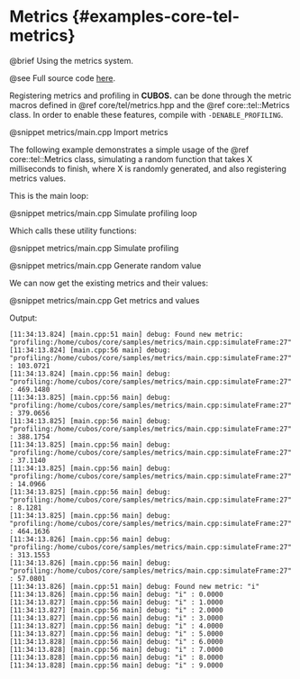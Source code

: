 # Metrics {#examples-core-tel-metrics}

@brief Using the metrics system.

@see Full source code [here](https://github.com/GameDevTecnico/cubos/tree/main/core/samples/metrics).

Registering metrics and profiling in **CUBOS.** can be done through the metric macros defined in @ref core/tel/metrics.hpp and the @ref core::tel::Metrics class.
In order to enable these features, compile with `-DENABLE_PROFILING`.

@snippet metrics/main.cpp Import metrics

The following example demonstrates a simple usage of the @ref core::tel::Metrics class, simulating a random function that takes X milliseconds to finish, where X is randomly generated, and also registering metrics values.

This is the main loop:

@snippet metrics/main.cpp Simulate profiling loop

Which calls these utility functions:

@snippet metrics/main.cpp Simulate profiling

@snippet metrics/main.cpp Generate random value

We can now get the existing metrics and their values:

@snippet metrics/main.cpp Get metrics and values

Output:

```
[11:34:13.824] [main.cpp:51 main] debug: Found new metric: "profiling:/home/cubos/core/samples/metrics/main.cpp:simulateFrame:27"
[11:34:13.824] [main.cpp:56 main] debug: "profiling:/home/cubos/core/samples/metrics/main.cpp:simulateFrame:27" : 103.0721
[11:34:13.824] [main.cpp:56 main] debug: "profiling:/home/cubos/core/samples/metrics/main.cpp:simulateFrame:27" : 469.1480
[11:34:13.825] [main.cpp:56 main] debug: "profiling:/home/cubos/core/samples/metrics/main.cpp:simulateFrame:27" : 379.0656
[11:34:13.825] [main.cpp:56 main] debug: "profiling:/home/cubos/core/samples/metrics/main.cpp:simulateFrame:27" : 388.1754
[11:34:13.825] [main.cpp:56 main] debug: "profiling:/home/cubos/core/samples/metrics/main.cpp:simulateFrame:27" : 37.1140
[11:34:13.825] [main.cpp:56 main] debug: "profiling:/home/cubos/core/samples/metrics/main.cpp:simulateFrame:27" : 14.0966
[11:34:13.825] [main.cpp:56 main] debug: "profiling:/home/cubos/core/samples/metrics/main.cpp:simulateFrame:27" : 8.1281
[11:34:13.825] [main.cpp:56 main] debug: "profiling:/home/cubos/core/samples/metrics/main.cpp:simulateFrame:27" : 464.1636
[11:34:13.826] [main.cpp:56 main] debug: "profiling:/home/cubos/core/samples/metrics/main.cpp:simulateFrame:27" : 313.1553
[11:34:13.826] [main.cpp:56 main] debug: "profiling:/home/cubos/core/samples/metrics/main.cpp:simulateFrame:27" : 57.0801
[11:34:13.826] [main.cpp:51 main] debug: Found new metric: "i"
[11:34:13.826] [main.cpp:56 main] debug: "i" : 0.0000
[11:34:13.827] [main.cpp:56 main] debug: "i" : 1.0000
[11:34:13.827] [main.cpp:56 main] debug: "i" : 2.0000
[11:34:13.827] [main.cpp:56 main] debug: "i" : 3.0000
[11:34:13.827] [main.cpp:56 main] debug: "i" : 4.0000
[11:34:13.827] [main.cpp:56 main] debug: "i" : 5.0000
[11:34:13.828] [main.cpp:56 main] debug: "i" : 6.0000
[11:34:13.828] [main.cpp:56 main] debug: "i" : 7.0000
[11:34:13.828] [main.cpp:56 main] debug: "i" : 8.0000
[11:34:13.828] [main.cpp:56 main] debug: "i" : 9.0000
```